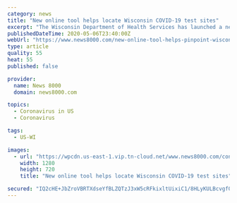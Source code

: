 ```yaml
---
category: news
title: "New online tool helps locate Wisconsin COVID-19 test sites"
excerpt: "The Wisconsin Department of Health Services has launched a new online resource intended to make it easier for the public to access testing sites. The searchable map provides testing site locations — other than testing available at local hospitals — contact information,"
publishedDateTime: 2020-05-06T23:40:00Z
webUrl: "https://www.news8000.com/new-online-tool-helps-pinpoint-wisconsin-covid-19-test-sites/"
type: article
quality: 55
heat: 55
published: false

provider:
  name: News 8000
  domain: news8000.com

topics:
  - Coronavirus in US
  - Coronavirus

tags:
  - US-WI

images:
  - url: "https://wpcdn.us-east-1.vip.tn-cloud.net/www.news8000.com/content/uploads/2020/05/Covid-test.jpg"
    width: 1280
    height: 720
    title: "New online tool helps locate Wisconsin COVID-19 test sites"

secured: "IQ2cHE+JbZroVBRTXdseYfBLZQTzJ3xW5cRFkixltUixiC1/8HLyKULBcvgf01ed+myY6sPdO/Ov4/DUQvpUWyqnbFp/GbGOYBQfoZGBIaL7etkS8fHEqqoqWAcvW4M9fNOCbB2FJxQD6bwP5ANleYDLRJ0ztTzA6cJlZFC/qwhZTtAfmQgZ9ub3TKRQ4JPiIK/1ze+fW4NlChyns348/PtwepvlEShspmcZyAolU0ZQdfDPdZZlxwlNeCe7Uy5tSwRPFkMXGd3KcRmfTbUQ5S/VZ45FNUOIF24nfoZCfslVICury+CVjWmQG+PddSkX;4AZdvuJS4WDIPBQlg0o0pQ=="
---
```


